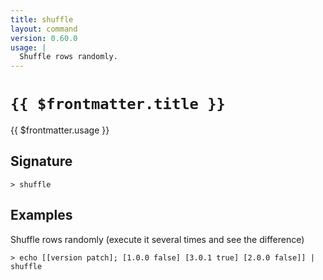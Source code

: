 ```yaml
---
title: shuffle
layout: command
version: 0.60.0
usage: |
  Shuffle rows randomly.
---
```


# `{{ $frontmatter.title }}`

<div style='white-space: pre-wrap;'>{{ $frontmatter.usage }}</div>

## Signature

`> shuffle `

## Examples

Shuffle rows randomly (execute it several times and see the difference)

```shell
> echo [[version patch]; [1.0.0 false] [3.0.1 true] [2.0.0 false]] | shuffle
```
